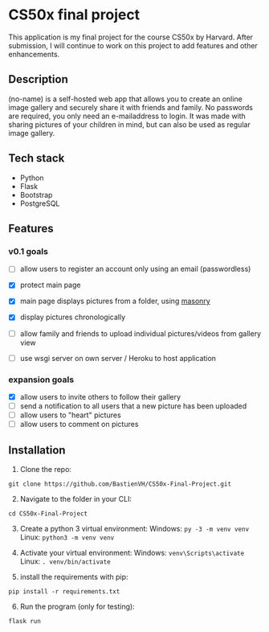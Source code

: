# CS50x final project
This application is my final project for the course CS50x by Harvard.
After submission, I will continue to work on this project to add features and other enhancements.

## Description
(no-name) is a self-hosted web app that allows you to create an online image gallery and securely share it with friends and family.
No passwords are required, you only need an e-mailaddress to login.
It was made with sharing pictures of your children in mind, but can also be used as regular image gallery.

## Tech stack
- Python
- Flask
- Bootstrap
- PostgreSQL

## Features

### v0.1 goals
- [ ] allow users to register an account only using an email (passwordless)
- [X] protect main page
- [X] main page displays pictures from a folder, using [masonry](https://masonry.desandro.com/)
- [x] display pictures chronologically
- [ ] allow family and friends to upload individual pictures/videos from gallery view
- [ ] use wsgi server on own server / Heroku to host application


### expansion goals

- [x] allow users to invite others to follow their gallery
- [ ] send a notification to all users that a new picture has been uploaded
- [ ] allow users to "heart" pictures
- [ ] allow users to comment on pictures

## Installation

1. Clone the repo:
```
git clone https://github.com/BastienVH/CS50x-Final-Project.git
```
2. Navigate to the folder in your CLI:
```
cd CS50x-Final-Project
```
3. Create a python 3 virtual environment:
Windows: `py -3 -m venv venv`
Linux: `python3 -m venv venv`

4. Activate your virtual environment:
Windows: `venv\Scripts\activate`
Linux: `. venv/bin/activate`

5. install the requirements with pip:
```
pip install -r requirements.txt
```
6. Run the program (only for testing):
```
flask run
```